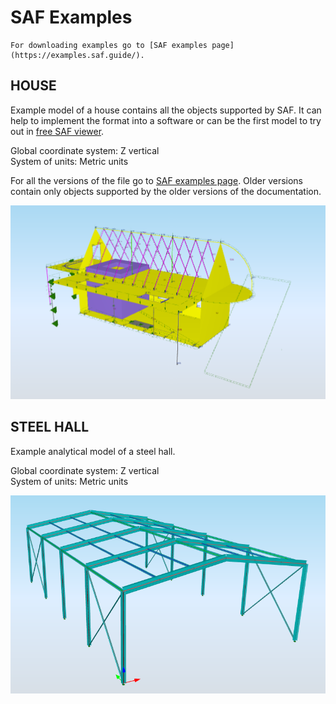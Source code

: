 # SAF Examples

```{admonition} All in one place
For downloading examples go to [SAF examples page](https://examples.saf.guide/).
```

## HOUSE&#x20;

Example model of a house contains all the objects supported by SAF. It can help to implement the format into a software or can be the first model to try out in [free SAF viewer](https://autoconverter.structuraltoolkit.com/en-GB/saf-viewer).

Global coordinate system: Z vertical\
System of units: Metric units

For all the versions of the file go to [SAF examples page](https://examples.saf.guide/). Older versions contain only objects supported by the older versions of the documentation.

![](../.gitbook/assets/saf_examples_house_saf_200.png)


## STEEL HALL

Example analytical model of a steel hall.

Global coordinate system: Z vertical\
System of units: Metric units

![](../.gitbook/assets/saf_examples_steel_hall_saf_210.png)